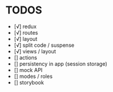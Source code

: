 # TODOS

- [√] redux
- [√] routes
- [√] layout
- [√] split code / suspense
- [√] views / layout
- [] actions 
- [] persistency in app  (session storage) 
- [] mock API
- [] modes / roles
- [] storybook